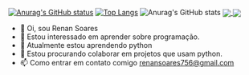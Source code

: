 [![Anurag's GitHub status](https://github-readme-status.vercel.app/api?username=renandev21)](https://github.com/anuraghazra/github-readme-stats)
[![Top Langs](https://github-readme-stats.vercel.app/api/top-langs/?username=renandev21)](https://github.com/anuraghazra/github-readme-stats)
![Anurag's GitHub stats](https://github-readme-stats.vercel.app/api?username=renandev21&hide=contribs,prs)
<a href="https://github.com/renandev21/github-readme-stats">
  <img align="center" src="https://github-readme-stats.vercel.app/api/pin/?username=renandev21&repo=github-readme-stats" />
</a>
<a href="https://github.com/anuraghazra/convoychat">
  <img align="center" src="https://github-readme-stats.vercel.app/api/pin/?username=renandev21&repo=convoychat" />
</a>


- 👋 Oi, sou Renan Soares
- 👀 Estou interessado em aprender sobre programação.
- 🌱 Atualmente estou aprendendo python
- 💞️ Estou procurando colaborar em projetos que usam python.
- 📫 Como entrar em contato comigo renansoares756@gmail.com



